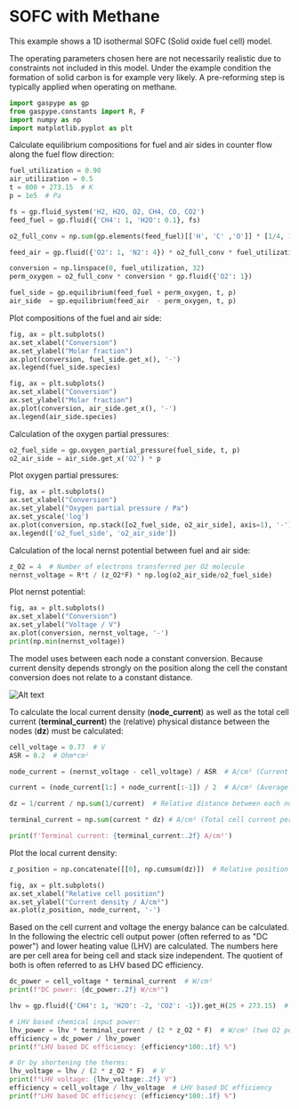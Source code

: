# SOFC with Methane

This example shows a 1D isothermal SOFC (Solid oxide fuel cell) model.

The operating parameters chosen here are not necessarily realistic due to
constraints not included in this model. Under the example condition the
formation of solid carbon is for example very likely. A pre-reforming step
is typically applied when operating on methane.

```python
import gaspype as gp
from gaspype.constants import R, F
import numpy as np
import matplotlib.pyplot as plt
```

Calculate equilibrium compositions for fuel and air sides
in counter flow along the fuel flow direction:
```python
fuel_utilization = 0.90
air_utilization = 0.5
t = 800 + 273.15  # K
p = 1e5  # Pa

fs = gp.fluid_system('H2, H2O, O2, CH4, CO, CO2')
feed_fuel = gp.fluid({'CH4': 1, 'H2O': 0.1}, fs)

o2_full_conv = np.sum(gp.elements(feed_fuel)[['H', 'C' ,'O']] * [1/4, 1, -1/2])

feed_air = gp.fluid({'O2': 1, 'N2': 4}) * o2_full_conv * fuel_utilization / air_utilization

conversion = np.linspace(0, fuel_utilization, 32)
perm_oxygen = o2_full_conv * conversion * gp.fluid({'O2': 1})

fuel_side = gp.equilibrium(feed_fuel + perm_oxygen, t, p)
air_side  = gp.equilibrium(feed_air  - perm_oxygen, t, p)
```

Plot compositions of the fuel and air side:
```python
fig, ax = plt.subplots()
ax.set_xlabel("Conversion")
ax.set_ylabel("Molar fraction")
ax.plot(conversion, fuel_side.get_x(), '-')
ax.legend(fuel_side.species)

fig, ax = plt.subplots()
ax.set_xlabel("Conversion")
ax.set_ylabel("Molar fraction")
ax.plot(conversion, air_side.get_x(), '-')
ax.legend(air_side.species)
```

Calculation of the oxygen partial pressures:
```python
o2_fuel_side = gp.oxygen_partial_pressure(fuel_side, t, p)
o2_air_side = air_side.get_x('O2') * p
```

Plot oxygen partial pressures:
```python
fig, ax = plt.subplots()
ax.set_xlabel("Conversion")
ax.set_ylabel("Oxygen partial pressure / Pa")
ax.set_yscale('log')
ax.plot(conversion, np.stack([o2_fuel_side, o2_air_side], axis=1), '-')
ax.legend(['o2_fuel_side', 'o2_air_side'])
```

Calculation of the local nernst potential between fuel and air side:
```python
z_O2 = 4  # Number of electrons transferred per O2 molecule
nernst_voltage = R*t / (z_O2*F) * np.log(o2_air_side/o2_fuel_side)
```

Plot nernst potential:
```python
fig, ax = plt.subplots()
ax.set_xlabel("Conversion")
ax.set_ylabel("Voltage / V")
ax.plot(conversion, nernst_voltage, '-')
print(np.min(nernst_voltage))
```

The model uses between each node a constant conversion. Because
current density depends strongly on the position along the cell
the constant conversion does not relate to a constant distance.

![Alt text](../../media/soc_inverted.svg)

To calculate the local current density (**node_current**) as well
as the total cell current (**terminal_current**) the (relative)
physical distance between the nodes (**dz**) must be calculated:
```python
cell_voltage = 0.77  # V
ASR = 0.2  # Ohm*cm²

node_current = (nernst_voltage - cell_voltage) / ASR  # A/cm² (Current density at each node)

current = (node_current[1:] + node_current[:-1]) / 2  # A/cm² (Average current density between the nodes)

dz = 1/current / np.sum(1/current)  # Relative distance between each node

terminal_current = np.sum(current * dz) # A/cm² (Total cell current per cell area)

print(f'Terminal current: {terminal_current:.2f} A/cm²')
```

Plot the local current density:
```python
z_position = np.concatenate([[0], np.cumsum(dz)])  # Relative position of each node

fig, ax = plt.subplots()
ax.set_xlabel("Relative cell position")
ax.set_ylabel("Current density / A/cm²")
ax.plot(z_position, node_current, '-')
```

Based on the cell current and voltage the energy balance can be calculated.
In the following the electric cell output power (often referred to as "DC power")
and lower heating value (LHV) are calculated. The numbers here are per cell area for
being cell and stack size independent. The quotient of both is often referred to as
LHV based DC efficiency.

```python
dc_power = cell_voltage * terminal_current  # W/cm²
print(f"DC power: {dc_power:.2f} W/cm²")

lhv = gp.fluid({'CH4': 1, 'H2O': -2, 'CO2': -1}).get_H(25 + 273.15)  # J/mol (LHV of methane)

# LHV based chemical input power:
lhv_power = lhv * terminal_current / (2 * z_O2 * F)  # W/cm² (two O2 per CH4 for full oxidation)
efficiency = dc_power / lhv_power
print(f"LHV based DC efficiency: {efficiency*100:.1f} %")

# Or by shortening the therms:
lhv_voltage = lhv / (2 * z_O2 * F)  # V
print(f"LHV voltage: {lhv_voltage:.2f} V")
efficiency = cell_voltage / lhv_voltage  # LHV based DC efficiency
print(f"LHV based DC efficiency: {efficiency*100:.1f} %")
```
